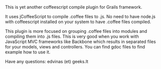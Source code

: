 This is yet another coffeescript compile plugin for Grails framework.

It uses jCoffeeScript to compile .coffee files to .js. No need to have node.js with coffeescript installed on your system to have .coffee files compiled.

This plugin is more focused on grouping .coffee files into modules and compiling them into .js files. This is very good when you work with JavaScript MVC frameworks like Backbone which results in separated files for your models, views and controllers. You can find gdoc files to find example how to use it.

Have any questions: edvinas (et) geeks.lt
